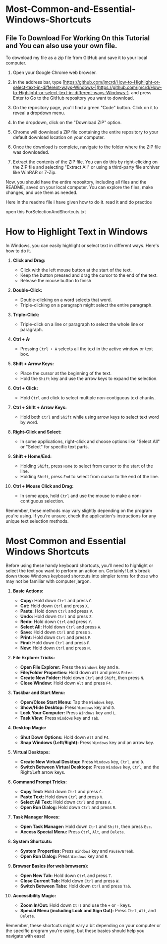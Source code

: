 # Most-Common-and-Essential-Windows-Shortcuts

## File To Download For Working On this Tutorial and You can also use your own file.

To download my file as a zip file from GitHub and save it to your local computer.

1. Open your Google Chrome web browser.

2. In the address bar, type [https://github.com/jmcrd/How-to-Highlight-or-select-text-in-different-ways-Windows-](https://github.com/jmcrd/How-to-Highlight-or-select-text-in-different-ways-Windows-). and press Enter to Go to the GitHub repository you want to download.

3. On the repository page, you'll find a green "Code" button. Click on it to reveal a dropdown menu.

4. In the dropdown, click on the "Download ZIP" option.

5. Chrome will download a ZIP file containing the entire repository to your default download location on your computer.

6. Once the download is complete, navigate to the folder where the ZIP file was downloaded.

7. Extract the contents of the ZIP file. You can do this by right-clicking on the ZIP file and selecting "Extract All" or using a third-party file archiver like WinRAR or 7-Zip.

Now, you should have the entire repository, including all files and the README, saved on your local computer. You can explore the files, make changes, and use them as needed.

Here in the readme file i have given how to do it. read it and do practice

open this ForSelectionAndShortcuts.txt

# How to Highlight Text in Windows

In Windows, you can easily highlight or select text in different ways. Here's how to do it.

1. **Click and Drag:**

   - Click with the left mouse button at the start of the text.
   - Keep the button pressed and drag the cursor to the end of the text.
   - Release the mouse button to finish.

2. **Double-Click:**

   - Double-clicking on a word selects that word.
   - Triple-clicking on a paragraph might select the entire paragraph.

3. **Triple-Click:**

   - Triple-click on a line or paragraph to select the whole line or paragraph.

4. **Ctrl + A:**

   - Pressing `Ctrl + A` selects all the text in the active window or text box.

5. **Shift + Arrow Keys:**

   - Place the cursor at the beginning of the text.
   - Hold the `Shift` key and use the arrow keys to expand the selection.

6. **Ctrl + Click:**

   - Hold `Ctrl` and click to select multiple non-contiguous text chunks.

7. **Ctrl + Shift + Arrow Keys:**

   - Hold both `Ctrl` and `Shift` while using arrow keys to select text word by word.

8. **Right-Click and Select:**

   - In some applications, right-click and choose options like "Select All" or "Select" for specific text parts.

9. **Shift + Home/End:**

   - Holding `Shift`, press `Home` to select from cursor to the start of the line.
   - Holding `Shift`, press `End` to select from cursor to the end of the line.

10. **Ctrl + Mouse Click and Drag:**
    - In some apps, hold `Ctrl` and use the mouse to make a non-contiguous selection.

Remember, these methods may vary slightly depending on the program you're using. If you're unsure, check the application's instructions for any unique text selection methods.

# Most Common and Essential Windows Shortcuts

Before using these handy keyboard shortcuts, you'll need to highlight or select the text you want to perform an action on.
Certainly! Let's break down those Windows keyboard shortcuts into simpler terms for those who may not be familiar with computer jargon.

1. **Basic Actions:**

   - **Copy:** Hold down `Ctrl` and press `C`.
   - **Cut:** Hold down `Ctrl` and press `X`.
   - **Paste:** Hold down `Ctrl` and press `V`.
   - **Undo:** Hold down `Ctrl` and press `Z`.
   - **Redo:** Hold down `Ctrl` and press `Y`.
   - **Select All:** Hold down `Ctrl` and press `A`.
   - **Save:** Hold down `Ctrl` and press `S`.
   - **Print:** Hold down `Ctrl` and press `P`.
   - **Find:** Hold down `Ctrl` and press `F`.
   - **New:** Hold down `Ctrl` and press `N`.

2. **File Explorer Tricks:**

   - **Open File Explorer:** Press the `Windows` key and `E`.
   - **File/Folder Properties:** Hold down `Alt` and press `Enter`.
   - **Create New Folder:** Hold down `Ctrl` and `Shift`, then press `N`.
   - **Close Window:** Hold down `Alt` and press `F4`.

3. **Taskbar and Start Menu:**

   - **Open/Close Start Menu:** Tap the `Windows` key.
   - **Show/Hide Desktop:** Press `Windows` key and `D`.
   - **Lock Your Computer:** Press `Windows` key and `L`.
   - **Task View:** Press `Windows` key and `Tab`.

4. **Desktop Magic:**
   - **Shut Down Options:** Hold down `Alt` and `F4`.
   - **Snap Windows (Left/Right):** Press `Windows` key and an arrow key.
5. **Virtual Desktops:**

   - **Create New Virtual Desktop:** Press `Windows` key, `Ctrl`, and `D`.
   - **Switch Between Virtual Desktops:** Press `Windows` key, `Ctrl`, and the Right/Left arrow keys.

6. **Command Prompt Tricks:**

   - **Copy Text:** Hold down `Ctrl` and press `C`.
   - **Paste Text:** Hold down `Ctrl` and press `V`.
   - **Select All Text:** Hold down `Ctrl` and press `A`.
   - **Open Run Dialog:** Hold down `Ctrl` and press `R`.

7. **Task Manager Moves:**

   - **Open Task Manager:** Hold down `Ctrl` and `Shift`, then press `Esc`.
   - **Access Special Menu:** Press `Ctrl`, `Alt`, and `Delete`.

8. **System Shortcuts:**

   - **System Properties:** Press `Windows` key and `Pause/Break`.
   - **Open Run Dialog:** Press `Windows` key and `R`.

9. **Browser Basics (for web browsers):**

   - **Open New Tab:** Hold down `Ctrl` and press `T`.
   - **Close Current Tab:** Hold down `Ctrl` and press `W`.
   - **Switch Between Tabs:** Hold down `Ctrl` and press `Tab`.

10. **Accessibility Magic:**
    - **Zoom In/Out:** Hold down `Ctrl` and use the `+` or `-` keys.
    - **Special Menu (including Lock and Sign Out):** Press `Ctrl`, `Alt`, and `Delete`.

Remember, these shortcuts might vary a bit depending on your computer or the specific program you're using, but these basics should help you navigate with ease!
